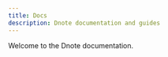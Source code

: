 ```yaml
---
title: Docs
description: Dnote documentation and guides
---
```


Welcome to the Dnote documentation.
